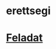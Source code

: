 # erettsegi

# [Feladat](http://dload.oktatas.educatio.hu/erettsegi/feladatok_2019tavasz_emelt/e_inf_19maj_fl.pdf#page=10)
